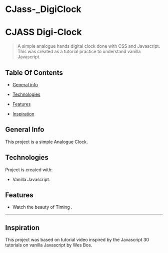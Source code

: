 # CJass-\_DigiClock

# CJASS Digi-Clock

> A simple analogue hands digital clock done with CSS and Javascript. This was created as a tutorial practice to understand vanilla Javascript.

## Table Of Contents

- [General info](#general-info)

- [Technologies](#technologies)

- [Features](#features)

- [Inspiration](#inspiration)

## General Info

This project is a simple Analogue Clock.

## Technologies

Project is created with:

- Vanilla Javascript.

## Features

- Watch the beauty of Timing .

---

## Inspiration

This project was based on tutorial video inspired by the Javascript 30 tutorials on vanilla Javascript by Wes Bos.
